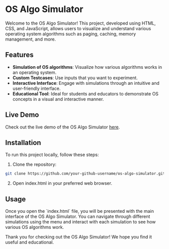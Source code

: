 
# OS Algo Simulator

Welcome to the OS Algo Simulator! This project, developed using HTML, CSS, and JavaScript, allows users to visualize and understand various operating system algorithms such as paging, caching, memory management, and more.

## Features

- **Simulation of OS algorithms**: Visualize how various algorithms works in an operating system.
- **Custom Testcases**: Use inputs that you want to experiment.
- **Interactive Interface**: Engage with simulations through an intuitive and user-friendly interface.
- **Educational Tool**: Ideal for students and educators to demonstrate OS concepts in a visual and interactive manner.

## Live Demo

Check out the live demo of the OS Algo Simulator [here](https://Chiru2004.github.io).

## Installation

To run this project locally, follow these steps:

1. Clone the repository:
 ```bash
 git clone https://github.com/your-github-username/os-algo-simulator.git
```
2. Open index.html in your preferred web browser.

## Usage

Once you open the \`index.html\` file, you will be presented with the main interface of the OS Algo Simulator. You can navigate through different simulations using the menu and interact with each simulation to see how various OS algorithms work.



Thank you for checking out the OS Algo Simulator! We hope you find it useful and educational.
